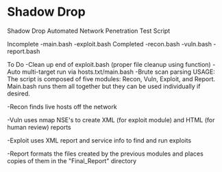 # Shadow Drop
Shadow Drop Automated Network Penetration Test Script

Incomplete
	-main.bash
	-exploit.bash
Completed
	-recon.bash
	-vuln.bash
	-report.bash

To Do
	-Clean up end of exploit.bash (proper file cleanup using function)
	-Auto multi-target run via hosts.txt/main.bash
	-Brute scan parsing
USAGE:
	The script is composed of five modules: Recon, Vuln, Exploit, and Report. Main.bash runs them all 
together but they can be used individually if desired. 

-Recon finds live hosts off the network

-Vuln uses nmap NSE's to create XML (for exploit module) and HTML (for human review) reports
 
-Exploit uses XML report and service info to find and run exploits

-Report formats the files created by the previous modules and places copies of them in the "Final_Report" directory
